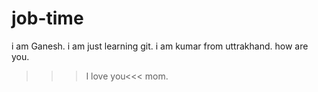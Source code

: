 # job-time
i am Ganesh. i am just learning git.
i am kumar from uttrakhand.
how are you.
>>>I love you<<< mom.
